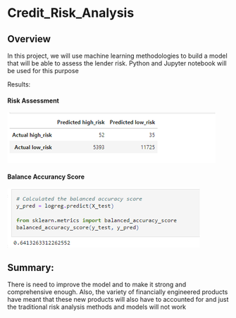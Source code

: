 # Credit_Risk_Analysis


## Overview

In this project, we will use machine learning methodologies to build a model that will be able to assess the lender risk. 
Python and Jupyter notebook will be used for this purpose

Results: 

#### Risk Assessment
![](Images/risk%20assessment.png)

#### Balance Accurancy Score

![](Images/balance%20accuracy%20score.png)

## Summary:


There is need to improve the model and to make it strong and comprehensive enough.
Also, the variety of financially engineered products have meant that these new products will also have to accounted for and just the traditional risk analysis methods and models will not work
